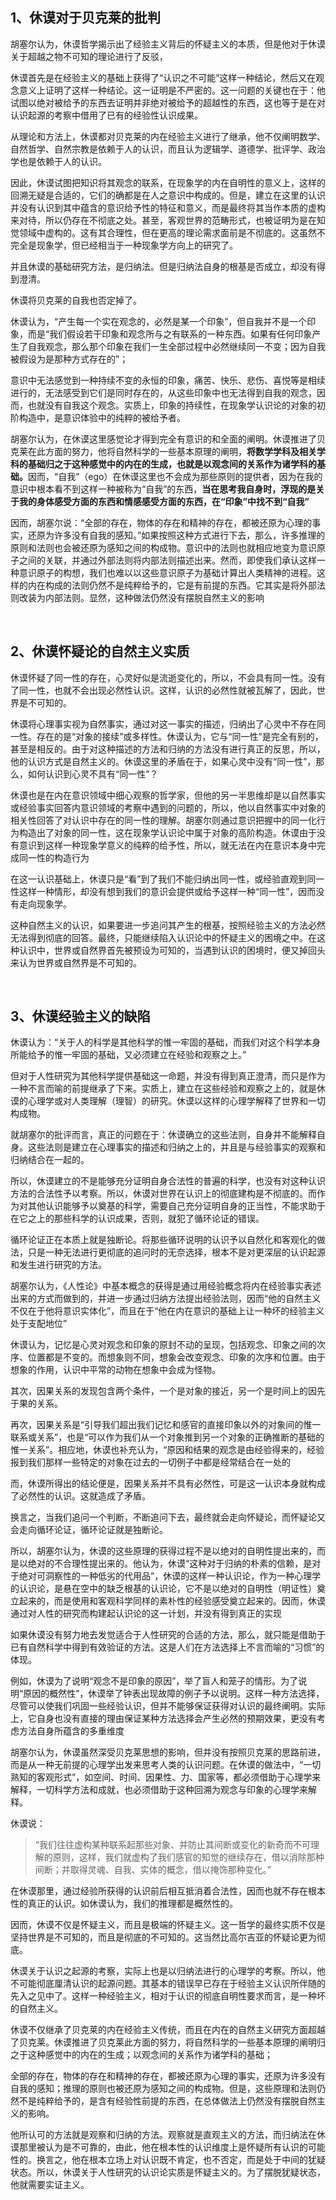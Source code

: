 <h2>1、休谟对于贝克莱的批判</h2><p>胡塞尔认为，休谟哲学揭示出了经验主义背后的怀疑主义的本质，但是他对于休谟关于超越之物不可知的理论进行了反驳，</p><p>休谟首先是在经验主义的基础上获得了“认识之不可能”这样一种结论，然后又在观念意义上证明了这样一种结论。这一证明是不严密的。这一问题的关键也在于：他试图以绝对被给予的东西去证明并非绝对被给予的超越性的东西，这也等于是在对认识起源的考察中借用了已有的经验性认识成果。</p><p>从理论和方法上，休谟都对贝克莱的内在经验主义进行了继承，他不仅阐明数学、自然哲学、自然宗教是依赖于人的认识，而且认为逻辑学、道德学、批评学、政治学也是依赖于人的认识。</p><p>因此，休谟试图把知识将其观念的联系，在现象学的内在自明性的意义上，这样的回溯无疑是合适的，它们的确都是在人之意识中构成的。但是，建立在这里的认识并没有认识到其中蕴含的意识给予性的特征和意义，而是最终将其当作本质的虚构来对待，所以仍存在不彻底之处。甚至，客观世界的范畴形式，也被证明为是在知觉领域中虚构的。这有其合理性，但在更高的理论需求面前是不彻底的。这虽然不完全是现象学，但已经相当于一种现象学方向上的研究了。</p><p>并且休谟的基础研究方法，是归纳法。但是归纳法自身的根基是否成立，却没有得到澄清。</p><p>休谟将贝克莱的自我也否定掉了。</p><p>休谟认为，“产生每一个实在观念的，必然是某一个印象”，但自我并不是一个印象，而是“我们假设若干印象和观念所与之有联系的一种东西。如果有任何印象产生了自我观念，那么那个印象在我们一生全部过程中必然继续同一不变；因为自我被假设为是那种方式存在的”；</p><p>意识中无法感觉到一种持续不变的永恒的印象，痛苦、快乐、悲伤、喜悦等是相续进行的，无法感受到它们是同时存在的，从这些印象中也无法得到自我的观念，因而，也就没有自我这个观念。实质上，印象的持续性，在现象学认识论的对象的初阶构造中，是意识体验中的纯粹的被给予者。</p><p>胡塞尔认为，在休谟这里感觉论才得到完全有意识的和全面的阐明。休谟推进了贝克莱在此方面的努力，他将自然科学的一些基本原理的阐明，<b>将数学学科及相关学科的基础归之于这种感觉中的内在的生成，也就是以观念间的关系作为诸学科的基础。</b>因而，“自我”（ego）在休谟这里也不会成为那些原则的提供者，因为在我的意识中根本看不到这样一种被称为“自我”的东西，<b>当在思考我自身时，浮现的是关于我的身体感受方面的东西和情感感受方面的东西，在“印象”中找不到“自我”</b></p><p>因而，胡塞尔说：“全部的存在，物体的存在和精神的存在，都被还原为心理的事实，还原为许多没有自我的感知。”如果按照这种方式进行下去，那么，许多推理的原则和法则也会被还原为感知之间的构成物。意识中的法则也就相应地变为意识原子之间的关联，并通过外部法则将内部法则描述出来。然而，即使我们承认这样一种意识原子的构想，我们也难以以这些意识原子为基础计算出人类精神的进程。这样的内在构成的法则仍然不是纯粹给予的，它是有前提的东西。它其实是将外部法则改装为内部法则。显然，这种做法仍然没有摆脱自然主义的影响</p><p><br></p><h2>2、休谟怀疑论的自然主义实质</h2><p>休谟怀疑了同一性的存在，心灵好似是流逝变化的，所以，不会具有同一性。没有了同一性，也就不会出现必然性认识。这样，认识的必然性就被瓦解了，因此，世界是不可知的。</p><p>休谟将心理事实视为自然事实，通过对这一事实的描述，归纳出了心灵中不存在同一性。存在的是“对象的接续”或多样性。休谟认为，它与“同一性”是完全有别的，甚至是相反的。由于对这种描述的方法和归纳的方法没有进行真正的反思，所以，他的认识方式是自然主义的。休谟这里的矛盾在于，如果心灵中没有“同一性”，那么，如何认识到心灵不具有“同一性”？</p><p>休谟也是在内在意识领域中细心观察的哲学家，但他的另一半思维却是以自然事实或经验事实回答内意识领域的考察中遇到的问题的，所以，他以自然事实中对象的相关性回答了对认识中存在的同一性的理解。胡塞尔则通过意识把握中的同一化行为构造出了对象的同一性，这在现象学认识论中属于对象的高阶构造。休谟由于没有意识到这样一种现象学意义的纯粹的给予性，所以，就无法在内在意识本身中完成同一性的构造行为</p><p>在这一认识基础上，休谟只是“看”到了我们不能归纳出同一性，或经验直观到同一性这样一种情形，却没有想到我们的意识会提供或给予这样一种“同一性”，因而没有走向现象学。</p><p>这种自然主义的认识，如果要进一步追问其产生的根基，按照经验主义的方法必然无法得到彻底的回答。最终，只能继续陷入认识论中的怀疑主义的困境之中。在这种认识中，世界或自然界首先被预设为可知的，当遇到认识的困境时，便又掉回头来认为世界或自然界是不可知的。</p><p><br></p><h2>3、休谟经验主义的缺陷</h2><p>休谟认为：“关于人的科学是其他科学的惟一牢固的基础，而我们对这个科学本身所能给予的惟一牢固的基础，又必须建立在经验和观察之上。”</p><p>但对于人性研究为其他科学提供基础这一命题，并没有得到真正澄清，而只是作为一种不言而喻的前提继承了下来。实质上，建立在这些经验和观察之上的，就是休谟的心理学或对人类理解（理智）的研究。休谟以这样的心理学解释了世界和一切构成物。</p><p>就胡塞尔的批评而言，真正的问题在于：休谟确立的这些法则，自身并不能解释自身。这些法则是建立在心理事实的描述和归纳之上的，并且是与经验事实的观察和归纳结合在一起的。</p><p>所以，休谟建立的不是能够充分证明自身合法性的普遍的科学，也没有对这种认识方法的合法性予以考察。所以，休谟对世界在认识上的彻底建构是不彻底的。而作为对其他认识能够予以奠基的科学，需要自己充分证明自身的正当性，不能求助于在它之上的那些科学的认识成果，否则，就犯了循环论证的错误。</p><p>循环论证正在本质上就是独断论。将那些循环说明的认识予以自然化和客观化的做法，只是一种无法进行更彻底的追问时的无奈选择，根本不是对更深层的认识起源和发生进行研究的方法。</p><p>胡塞尔认为，《人性论》中基本概念的获得是通过用经验概念将内在经验事实表述出来的方式而做到的，并进一步通过归纳方法提出经验法则，因而“他的自然主义不仅在于他将意识实体化”，而且在于“他在内在意识的基础上让一种坏的经验主义处于支配地位”</p><p>休谟认为，记忆是心灵对观念和印象的原封不动的呈现，包括观念、印象之间的次序、位置都是不变的。而想象则不同，想象会改变观念、印象的次序和位置。由于想象的作用，认识中平常的动物在想象中会成为怪物。</p><p>其次，因果关系的发现包含两个条件，一个是对象的接近，另一个是时间上的因先于果的关系。</p><p>再次，因果关系是“引导我们超出我们记忆和感官的直接印象以外的对象间的惟一联系或关系”，也是“可以作为我们从一个对象推到另一个对象的正确推断的基础的惟一关系”。相应地，休谟也补充认为，“原因和结果的观念是由经验得来的，经验报到我们那样一些特定的对象在过去的一切例子中都是经常结合在一处的</p><p>而，休谟所得出的结论便是，因果关系并不具有必然性，可是这一认识本身就构成了必然性的认识。这就造成了矛盾。</p><p>换言之，当我们追问一个判断，不断追问下去，最终就会走向怀疑论，而怀疑论又会走向循环论证，循环论证就是独断论。</p><p>所以，胡塞尔认为，休谟的这些原理的获得过程不是以绝对的自明性提出来的，而是以绝对的不合理性提出来的。他认为，休谟“这种对于归纳的朴素的信赖，是对于绝对可洞察性的一种低劣的代用品”，休谟的这样一种认识论，作为一种心理学的认识论，是悬在空中的缺乏根基的认识论，它不是以绝对的自明性（明证性）奠立起来的，而是使用和客观科学同样的素朴性的经验感受奠立起来的。因而，休谟通过对人性的研究而构建起认识论的这一计划，并没有得到真正的实现</p><p>如果休谟没有努力地去发觉适合于人性研究的合适的方法，那么，就只能是借助于已有自然科学中得到有效验证的方法。这是人们在方法选择上不言而喻的“习惯”的体现。</p><p>例如，休谟为了说明“观念不是印象的原因”，举了盲人和笼子的情形。为了说明“原因的概然性”，休谟举了钟表出现故障的例子予以说明。这样一种方法选择，尽管可以使我们巩固一些经验认识，但并不能够保证获得对认识的最终阐明。实际上，它自身也没有直接的理由保证某种方法选择会产生必然的预期效果，更没有考虑方法自身所蕴含的多重维度</p><p>胡塞尔认为，休谟虽然深受贝克莱思想的影响，但并没有按照贝克莱的思路前进，而是从一种无前提的心理学出发来思考人类的认识问题。在休谟的做法中，“一切熟知的客观形式”，如空间、时间、因果性、力、国家等，都必须借助于心理学来解释，一切科学方法和成就，也必须借助于这种回溯为观念与印象的心理学来解释。</p><p>休谟说：</p><blockquote>“我们往往虚构某种联系起那些对象、并防止其间断或变化的新奇而不可理解的原则，这样，我们就虚构了我们感官的知觉的继续存在，借以消除那种间断；并取得灵魂、自我、实体的概念，借以掩饰那种变化。”</blockquote><p>在休谟那里，通过经验所获得的认识前后相互抵消着合法性，因而也就不存在根本性的真正的认识。如休谟认为，我们的推理都是概然性的。</p><p>因而，休谟不仅是怀疑主义，而且是极端的怀疑主义。这一哲学的最终实质不仅是坚持世界是不可知的，而且是彻底的不可知的。这当然比高尔吉亚的怀疑论更为彻底。</p><p>休谟关于认识之起源的考察，实际上也是以归纳法进行的心理学的考察。所以，他不可能彻底厘清认识的起源问题。其基本的错误早已存在于经验主义认识所伴随的先入之见中了。这样一种经验主义，相对于认识的彻底自明性要求而言，是一种坏的自然主义。</p><p>休谟不仅继承了贝克莱的内在经验主义传统，而且在内在的自然主义研究方面超越了贝克莱。休谟推进了贝克莱此方面的努力，将自然科学的一些基本原理的阐明归之于这种感觉中的内在的生成；以观念间的关系作为诸学科的基础；</p><p>全部的存在，物体的存在和精神的存在，都被还原为心理的事实，还原为许多没有自我的感知；推理的原则也被还原为感知之间的构成物。但是，这些原理和法则仍然不是纯粹给予的，是含有经验性前提的东西，在总体做法上仍然没有摆脱自然主义的影响。</p><p>他所认可的方法就是观察和归纳的方法。观察就是直观主义的方法，而归纳法在休谟那里被认为是不可靠的，由此，他在根本性的认识维度上是怀疑所有认识的可能性的。换言之，他在根本立场上对认识既不肯定，也不否定，而是处于中间的犹疑状态。所以，休谟关于人性研究的认识论实质是怀疑主义的。为了摆脱犹疑状态，他就需要实证主义。</p><p></p>